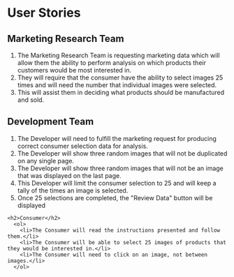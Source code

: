 <h1>User Stories</>
<h2>Marketing Research Team</h2>
  <ol>
    <li>The Marketing Research Team is requesting marketing data which will allow them the ability to perform analysis on which products their customers would be most interested in.</li>
    <li>They will require that the consumer have the ability to select images 25 times and will need the number that individual images were selected.</li>
    <li>This will assist them in deciding what products should be manufactured and sold.</li>
  </ol>

  <h2>Development Team</h2>
    <ol>
      <li>The Developer will need to fulfill the marketing request for producing correct consumer selection data for analysis.</li>
      <li>The Developer will show three random images that will not be duplicated on any single page.</li>
      <li> The Developer will show three random images that will not be an image that was displayed on the last page.</li>
      <li>This Developer will limit the consumer selection to 25 and will keep a tally of the times an image is selected.</li>
      <li>Once 25 selections are completed, the "Review Data" button will be displayed</li>
    </ol>

    <h2>Consumer</h2>
      <ol>
        <li>The Consumer will read the instructions presented and follow them.</li>
        <li>The Consumer will be able to select 25 images of products that they would be interested in.</li>
        <li>The Consumer will need to click on an image, not between images.</li>
      </ol>

